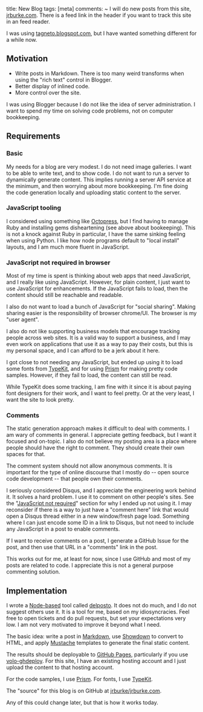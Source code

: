 title: New Blog
tags: [meta]
comments:
~
I will do new posts from this site, [jrburke.com](http://jrburke.com/). There is
a feed link in the header if you want to track this site in an feed reader.

I was using [tagneto.blogspot.com](http://tagneto.blogspot.com), but
I have wanted something different for a while now.

## Motivation

* Write posts in Markdown. There is too many weird transforms when
using the "rich text" control in Blogger.
* Better display of inlined code.
* More control over the site.

I was using Blogger because I do not like the idea of server administration. I
want to spend my time on solving code problems, not on computer bookkeeping.

## Requirements

### Basic

My needs for a blog are very modest. I do not need image galleries. I want
to be able to write text, and to show code. I do not want to run a server to
dynamically generate content. This implies running a server API service at the
minimum, and then worrying about more bookkeeping. I'm fine doing the code
generation locally and uploading static content to the server.

### JavaScript tooling

I considered using something like [Octopress](http://octopress.org/), but I find
having to manage Ruby and installing gems disheartening (see above about
bookeeping). This is not a knock against Ruby in particular, I have the same
sinking feeling when using Python. I like how node programs default to "local
install" layouts, and I am much more fluent in JavaScript.

### JavaScript not required in browser

Most of my time is spent is thinking about web apps that need JavaScript, and I
really like using JavaScript. However, for plain content, I just want to use
JavaScript for enhancements. If the JavaScript fails to load, then the content
should still be reachable and readable.

I also do not want to load a bunch of JavaScript for "social sharing". Making sharing
easier is the responsibility of browser chrome/UI. The browser is my "user agent".

I also do not like supporting business models that encourage
tracking people across web sites. It is a valid way to support a
business, and I may even work on applications that use it as a way to pay their
costs, but this is my personal space, and I can afford to be a jerk about it here.

I got close to not needing any JavaScript, but ended up using it to load some fonts from
[TypeKit](https://typekit.com/), and for using [Prism](http://prismjs.com/) for
making pretty code samples. However, if they fail to load,
the content can still be read.

While TypeKit does some tracking, I am fine with it since it is about paying
font designers for their work, and I want to feel pretty. Or at the very least,
I want the site to look pretty.

### Comments

The static generation approach makes it difficult to deal with comments. I am
wary of comments in general. I appreciate getting feedback, but I want it
focused and on-topic. I also do not believe my posting area is a place
where people should have the right to comment. They should create their own
spaces for that.

The comment system should not allow anonymous comments. It is important for
the type of online discourse that I mostly do -- open source code development --
that people own their comments.

I seriously considered Disqus, and I appreciate the engineering work behind it.
It solves a hard problem. I use it to comment on other people's sites. See the
"<a href="#javascriptnotrequiredinbrowser">JavaScript not required</a>" section for why I
ended up not using it. I may reconsider if there is a way to just have a
"comment here" link that would open a Disqus thread either in a new window/fresh
page load. Something where I can just encode some ID in a link to Disqus, but
not need to include any JavaScript in a post to enable comments.

If I want to receive comments on a post, I generate a GitHub Issue for
the post, and then use that URL in a "comments" link in the post.

This works out for me, at least for now, since I use GitHub and most of my posts
are related to code. I appreciate this is not a general purpose commenting
solution.

## Implementation

I wrote a [Node-based](http://nodejs.org/) tool called
[delposto](https://github.com/jrburke/delposto). It does not do much, and I
do not suggest others use it. It is a tool for me, based on my idiosyncracies. Feel free to
open tickets and do pull requests, but set your expectations very low. I am not very motivated to improve it beyond what I need.

The basic idea: write a post in [Markdown](http://daringfireball.net/projects/markdown/),
use [Showdown](https://github.com/coreyti/showdown) to convert to HTML, and
apply [Mustache](https://github.com/janl/mustache.js) templates to generate
the final static content.

The results should be deployable to [GitHub Pages](http://pages.github.com/), particularly if you use
[volo-ghdeploy](https://github.com/volojs/volo-ghdeploy). For this site,
I have an existing hosting account and I just upload the content to that
hosting account.

For the code samples, I use [Prism](http://prismjs.com/). For fonts, I use
[TypeKit](https://typekit.com/).

The "source" for this blog is on GitHub at
[jrburke/jrburke.com](https://github.com/jrburke/jrburke.com).

Any of this could change later, but that is how it works today.
